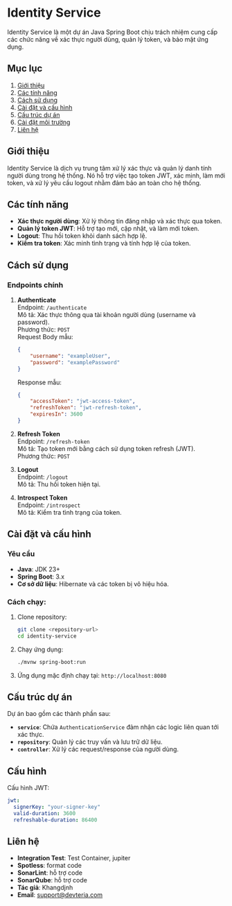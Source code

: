 # Identity Service

Identity Service là một dự án Java Spring Boot chịu trách nhiệm cung cấp các chức năng về xác thực người dùng, quản lý token, và bảo mật ứng dụng.

## Mục lục

1. [Giới thiệu](#giới-thiệu)
2. [Các tính năng](#các-tính-năng)
3. [Cách sử dụng](#cách-sử-dụng)
4. [Cài đặt và cấu hình](#cài-đặt-và-cấu-hình)
5. [Cấu trúc dự án](#cấu-trúc-dự-án)
6. [Cài đặt môi trường](#cài-đặt-môi-trường)
7. [Liên hệ](#liên-hệ)

## Giới thiệu

Identity Service là dịch vụ trung tâm xử lý xác thực và quản lý danh tính người dùng trong hệ thống. Nó hỗ trợ việc tạo token JWT, xác minh, làm mới token, và xử lý yêu cầu logout nhằm đảm bảo an toàn cho hệ thống.

## Các tính năng

- **Xác thực người dùng**: Xử lý thông tin đăng nhập và xác thực qua token.
- **Quản lý token JWT**: Hỗ trợ tạo mới, cập nhật, và làm mới token.
- **Logout**: Thu hồi token khỏi danh sách hợp lệ.
- **Kiểm tra token**: Xác minh tình trạng và tính hợp lệ của token.

## Cách sử dụng

### Endpoints chính

1. **Authenticate**  
   Endpoint: `/authenticate`  
   Mô tả: Xác thực thông qua tài khoản người dùng (username và password).  
   Phương thức: `POST`  
   Request Body mẫu:
   ```json
   {
       "username": "exampleUser",
       "password": "examplePassword"
   }
   ```
   Response mẫu:
   ```json
   {
       "accessToken": "jwt-access-token",
       "refreshToken": "jwt-refresh-token",
       "expiresIn": 3600
   }
   ```

2. **Refresh Token**  
   Endpoint: `/refresh-token`  
   Mô tả: Tạo token mới bằng cách sử dụng token refresh (JWT).  
   Phương thức: `POST`

3. **Logout**  
   Endpoint: `/logout`  
   Mô tả: Thu hồi token hiện tại.

4. **Introspect Token**  
   Endpoint: `/introspect`  
   Mô tả: Kiểm tra tình trạng của token.

## Cài đặt và cấu hình

### Yêu cầu

- **Java**: JDK 23+
- **Spring Boot**: 3.x
- **Cơ sở dữ liệu**: Hibernate và các token bị vô hiệu hóa.

### Cách chạy:

1. Clone repository:
   ```bash
   git clone <repository-url>
   cd identity-service
   ```

2. Chạy ứng dụng:
   ```bash
   ./mvnw spring-boot:run
   ```

3. Ứng dụng mặc định chạy tại: `http://localhost:8080`

## Cấu trúc dự án

Dự án bao gồm các thành phần sau:

- **`service`**: Chứa `AuthenticationService` đảm nhận các logic liên quan tới xác thực.
- **`repository`**: Quản lý các truy vấn và lưu trữ dữ liệu.
- **`controller`**: Xử lý các request/response của người dùng.

## Cấu hình

Cấu hình JWT:

```yaml
jwt:
  signerKey: "your-signer-key"
  valid-duration: 3600
  refreshable-duration: 86400
```

## Liên hệ
- **Integration Test**: Test Container, jupiter
- **Spotless**: format code
- **SonarLint**: hỗ trợ code
- **SonarQube**: hỗ trợ code
- **Tác giả**: Khangdjnh
- **Email**: support@devteria.com
